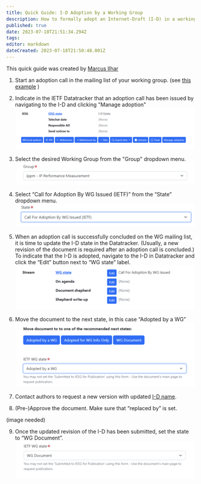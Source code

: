 ```yaml
---
title: Quick Guide: I-D Adoption by a Working Group
description: How to formally adopt an Internet-Draft (I-D) in a working group you chair.
published: true
date: 2023-07-18T21:51:34.294Z
tags: 
editor: markdown
dateCreated: 2023-07-18T21:50:48.001Z
---
```


This quick guide was created by [Marcus Ilhar](https://datatracker.ietf.org/person/marcus.ihlar@ericsson.com)

1. Start an adoption call in the mailing list of your working group. (see [this example](https://mailarchive.ietf.org/arch/msg/spring/bC72m92iVuyGiUUzmPEgD8IoORs/) )

2. Indicate in the IETF Datatracker that an adoption call has been issued by navigating to the I-D and clicking "Manage adoption"
![screenshot_2023-07-18_at_17.35.34.png](/screenshot_2023-07-18_at_17.35.34.png)

3. Select the desired Working Group from the "Group" dropdown menu.
![screenshot_2023-07-18_at_17.41.28.png](/screenshot_2023-07-18_at_17.41.28.png)

4. Select “Call for Adoption By WG Issued (IETF)” from the “State” dropdown menu.
![screenshot_2023-07-18_at_17.37.28.png](/screenshot_2023-07-18_at_17.37.28.png)

5. When an adoption call is successfully concluded on the WG mailing list, it is time to update the I-D state in the Datatracker. (Usually, a new revision of the document is required after an adoption call is concluded.) To indicate that the I-D is adopted, navigate to the I-D in Datatracker and click the “Edit” button next to “WG state” label.
![screenshot_2023-07-18_at_17.41.15.png](/screenshot_2023-07-18_at_17.41.15.png)

6. Move the document to the next state, in this case “Adopted by a WG”
  ![screenshot_2023-07-18_at_17.40.58.png](/screenshot_2023-07-18_at_17.40.58.png)

7. Contact authors to request a new version with updated [I-D name](https://authors.ietf.org/en/naming-your-internet-draft). 

8. (Pre-)Approve the document. Make sure that “replaced by” is set.

(image needed)

9. Once the updated revision of the I-D has been submitted, set the state to “WG Document”.
![screenshot_2023-07-18_at_17.40.44.png](/screenshot_2023-07-18_at_17.40.44.png)








